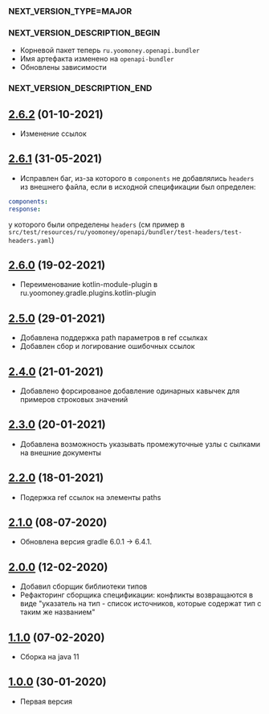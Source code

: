 ### NEXT_VERSION_TYPE=MAJOR
### NEXT_VERSION_DESCRIPTION_BEGIN
* Корневой пакет теперь `ru.yoomoney.openapi.bundler`
* Имя артефакта изменено на `openapi-bundler`
* Обновлены зависимости
### NEXT_VERSION_DESCRIPTION_END
## [2.6.2]() (01-10-2021)

* Изменение ссылок 

## [2.6.1]() (31-05-2021)

* Исправлен баг, из-за которого в `components` не добавлялись `headers` из внешнего файла,
если в исходной спецификации был определен:
```yaml
components:
response:
```
у которого были определены `headers` (см пример в `src/test/resources/ru/yoomoney/openapi/bundler/test-headers/test-headers.yaml`)

## [2.6.0]() (19-02-2021)

* Переименование kotlin-module-plugin в ru.yoomoney.gradle.plugins.kotlin-plugin

## [2.5.0]() (29-01-2021)

* Добавлена поддержка path параметров в ref ссылках
* Добавлен сбор и логирование ошибочных ссылок

## [2.4.0]() (21-01-2021)

* Добавлено форсированое добавление одинарных кавычек для примеров строковых значений

## [2.3.0]() (20-01-2021)

* Добавлена возможность указывать промежуточные узлы с сылками на внешние документы

## [2.2.0]() (18-01-2021)

* Подержка ref ссылок на элементы paths

## [2.1.0]() (08-07-2020)

* Обновлена версия gradle 6.0.1 -> 6.4.1.

## [2.0.0]() (12-02-2020)

* Добавил сборщик библиотеки типов
* Рефакторинг сборщика спецификации: конфликты возвращаются в виде "указатель на тип - список источников, которые содержат тип с таким
же названием"

## [1.1.0]() (07-02-2020)

* Сборка на java 11

## [1.0.0]() (30-01-2020)

* Первая версия